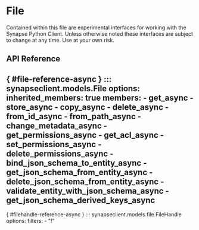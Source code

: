 # File

Contained within this file are experimental interfaces for working with the Synapse Python
Client. Unless otherwise noted these interfaces are subject to change at any time. Use
at your own risk.

## API Reference

[](){ #file-reference-async }
::: synapseclient.models.File
    options:
        inherited_members: true
        members:
        - get_async
        - store_async
        - copy_async
        - delete_async
        - from_id_async
        - from_path_async
        - change_metadata_async
        - get_permissions_async
        - get_acl_async
        - set_permissions_async
        - delete_permissions_async
        - bind_json_schema_to_entity_async
        - get_json_schema_from_entity_async
        - delete_json_schema_from_entity_async
        - validate_entity_with_json_schema_async
        - get_json_schema_derived_keys_async
---
[](){ #filehandle-reference-async }
::: synapseclient.models.file.FileHandle
    options:
      filters:
      - "!"

